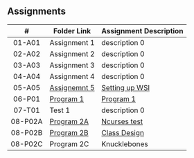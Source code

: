 ## Assignments

|  #  | Folder Link | Assignment Description |
| :-: | ----------- | ---------------------- |
|  01-A01  | Assignment 1      | description 0          |
|  02-A02  | Assignment 2      | description 0          |
|  03-A03  | Assignment 3      | description 0          |
|  04-A04  | Assignment 4      | description 0          |
|  05-A05  | [Assignemnt 5](./Assignment5/README.md)    | [Setting up WSl](./Assignment5/README.md)        |
|  06-P01  | [Program 1](./Program1/README.md)          | [Program 1](./Program1/README.md)        |
|  07-T01  | Test 1            | description 0          |
|  08-P02A | [Program 2A](./08-P02A/README.md)          | [Ncurses test](./08-P02A/README.md)          |
|  08-P02B | [Program 2B](./08-P02B/README.md)          | [Class Design](./08-P02B/README.md)          |
|  08-P02C | Program 2C        | Knucklebones           |
